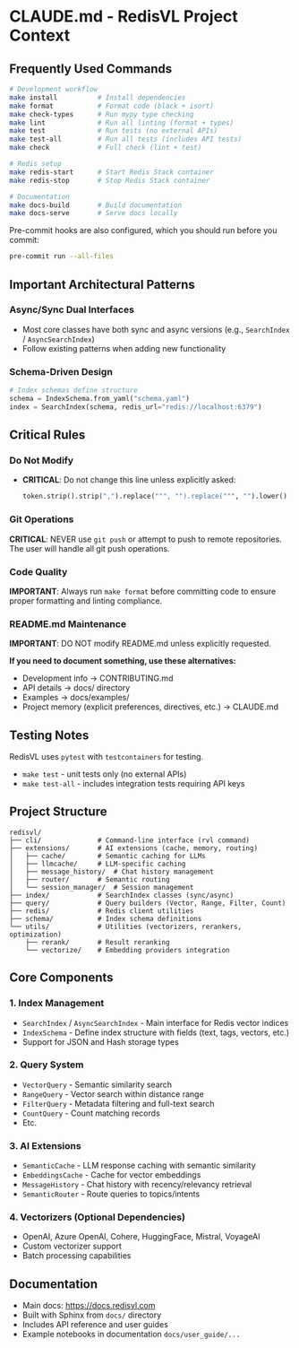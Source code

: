 # CLAUDE.md - RedisVL Project Context

## Frequently Used Commands

```bash
# Development workflow
make install          # Install dependencies
make format           # Format code (black + isort)
make check-types      # Run mypy type checking
make lint             # Run all linting (format + types)
make test             # Run tests (no external APIs)
make test-all         # Run all tests (includes API tests)
make check            # Full check (lint + test)

# Redis setup
make redis-start      # Start Redis Stack container
make redis-stop       # Stop Redis Stack container

# Documentation
make docs-build       # Build documentation
make docs-serve       # Serve docs locally
```

Pre-commit hooks are also configured, which you should
run before you commit:
```bash
pre-commit run --all-files
```

## Important Architectural Patterns

### Async/Sync Dual Interfaces
- Most core classes have both sync and async versions (e.g., `SearchIndex` / `AsyncSearchIndex`)
- Follow existing patterns when adding new functionality

### Schema-Driven Design
```python
# Index schemas define structure
schema = IndexSchema.from_yaml("schema.yaml")
index = SearchIndex(schema, redis_url="redis://localhost:6379")
```

## Critical Rules

### Do Not Modify
- **CRITICAL**: Do not change this line unless explicitly asked:
  ```python
  token.strip().strip(",").replace(""", "").replace(""", "").lower()
  ```

### Git Operations
**CRITICAL**: NEVER use `git push` or attempt to push to remote repositories. The user will handle all git push operations.

### Code Quality
**IMPORTANT**: Always run `make format` before committing code to ensure proper formatting and linting compliance.

### README.md Maintenance
**IMPORTANT**: DO NOT modify README.md unless explicitly requested.

**If you need to document something, use these alternatives:**
- Development info → CONTRIBUTING.md
- API details → docs/ directory
- Examples → docs/examples/
- Project memory (explicit preferences, directives, etc.) → CLAUDE.md

## Testing Notes
RedisVL uses `pytest` with `testcontainers` for testing.

- `make test` - unit tests only (no external APIs)
- `make test-all` - includes integration tests requiring API keys

## Project Structure

```
redisvl/
├── cli/              # Command-line interface (rvl command)
├── extensions/       # AI extensions (cache, memory, routing)
│   ├── cache/        # Semantic caching for LLMs
│   ├── llmcache/     # LLM-specific caching
│   ├── message_history/  # Chat history management
│   ├── router/       # Semantic routing
│   └── session_manager/  # Session management
├── index/            # SearchIndex classes (sync/async)
├── query/            # Query builders (Vector, Range, Filter, Count)
├── redis/            # Redis client utilities
├── schema/           # Index schema definitions
└── utils/            # Utilities (vectorizers, rerankers, optimization)
    ├── rerank/       # Result reranking
    └── vectorize/    # Embedding providers integration
```

## Core Components

### 1. Index Management
- `SearchIndex` / `AsyncSearchIndex` - Main interface for Redis vector indices
- `IndexSchema` - Define index structure with fields (text, tags, vectors, etc.)
- Support for JSON and Hash storage types

### 2. Query System
- `VectorQuery` - Semantic similarity search
- `RangeQuery` - Vector search within distance range
- `FilterQuery` - Metadata filtering and full-text search
- `CountQuery` - Count matching records
- Etc.

### 3. AI Extensions
- `SemanticCache` - LLM response caching with semantic similarity
- `EmbeddingsCache` - Cache for vector embeddings
- `MessageHistory` - Chat history with recency/relevancy retrieval
- `SemanticRouter` - Route queries to topics/intents

### 4. Vectorizers (Optional Dependencies)
- OpenAI, Azure OpenAI, Cohere, HuggingFace, Mistral, VoyageAI
- Custom vectorizer support
- Batch processing capabilities

## Documentation
- Main docs: https://docs.redisvl.com
- Built with Sphinx from `docs/` directory
- Includes API reference and user guides
- Example notebooks in documentation `docs/user_guide/...`
